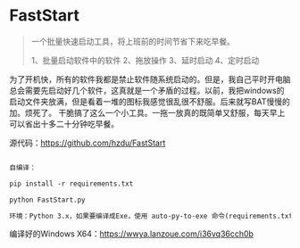 # FastStart

> 一个批量快速启动工具，将上班前的时间节省下来吃早餐。
>
> 1、批量启动软件中的软件
> 2、拖放操作
> 3、延时启动
> 4、定时启动

为了开机快，所有的软件我都是禁止软件随系统启动的。但是，我自己平时开电脑总会需要先启动好几个软件，这真就是一个矛盾的过程。以前，我把windows的启动文件夹放满，但是看着一堆的图标我感觉很乱很不舒服。后来就写BAT慢慢的加。烦死了。
干脆搞了这么一个小工具。一拖一放真的既简单又舒服，每天早上可以省出十多二十分钟吃早餐。

源代码：https://github.com/hzdu/FastStart

```txt

自编译：

pip install -r requirements.txt

python FastStart.py

环境：Python 3.x，如果要编译成Exe，使用 auto-py-to-exe 命令(requirements.txt默认安装)，然后将assets目录和start.json拷贝到输出目录下即可。

```

编译好的Windows X64：https://wwya.lanzoue.com/i36vq36cch0b